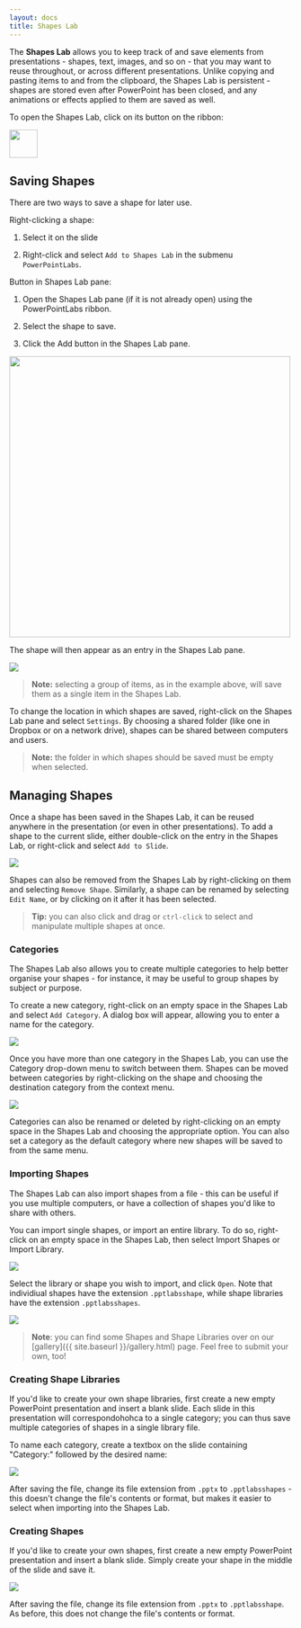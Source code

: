 ```yaml
---
layout: docs
title: Shapes Lab
---
```


The **Shapes Lab** allows you to keep track of and save elements from presentations - shapes, text, images, and so on - that you may want to reuse throughout, or across different presentations. Unlike copying and pasting items to and from the clipboard, the Shapes Lab is persistent - shapes are stored even after PowerPoint has been closed, and any animations or effects applied to them are saved as well.

To open the Shapes Lab, click on its button on the ribbon:

<p>
  <img class="box-shadow" src="{{ site.baseurl }}/img/docs/shapes-lab-1.png" width="50">
</p>

## <a class="anchor-bookmark" id="save-shapes"></a> Saving Shapes

There are two ways to save a shape for later use.

Right-clicking a shape:

1. Select it on the slide

2. Right-click and select `Add to Shapes Lab` in the submenu `PowerPointLabs`.

Button in Shapes Lab pane:

1. Open the Shapes Lab pane (if it is not already open) using the PowerPointLabs ribbon.

2. Select the shape to save.

3. Click the Add button in the Shapes Lab pane.

<p>
  <img src="{{ site.baseurl }}/img/docs/shapes-lab-2.png" width="500">
</p>

The shape will then appear as an entry in the Shapes Lab pane.


<p>
  <img class="box-shadow" src="{{ site.baseurl }}/img/docs/shapes-lab-3.png">
</p>

> **Note:** selecting a group of items, as in the example above, will save them as a single item in the Shapes Lab.

To change the location in which shapes are saved, right-click on the Shapes Lab pane and select `Settings`. By choosing a shared folder (like one in Dropbox or on a network drive), shapes can be shared between computers and users.

> **Note:** the folder in which shapes should be saved must be empty when selected.

## <a class="anchor-bookmark" id="manage-shapes"></a> Managing Shapes

Once a shape has been saved in the Shapes Lab, it can be reused anywhere in the presentation (or even in other presentations). To add a shape to the current slide, either double-click on the entry in the Shapes Lab, or right-click and select `Add to Slide`.

<p>
  <img class="box-shadow" src="{{ site.baseurl }}/img/docs/shapes-lab-4.png">
</p>

Shapes can also be removed from the Shapes Lab by right-clicking on them and selecting `Remove Shape`. Similarly, a shape can be renamed by selecting `Edit Name`, or by clicking on it after it has been selected.

> **Tip:** you can also click and drag or `ctrl-click` to select and manipulate multiple shapes at once.

### <a class="anchor-bookmark" id="categories"></a> Categories

The Shapes Lab also allows you to create multiple categories to help better organise your shapes - for instance, it may be useful to group shapes by subject or purpose.

To create a new category, right-click on an empty space in the Shapes Lab and select `Add Category`. A dialog box will appear, allowing you to enter a name for the category.

<p>
  <img class="box-shadow" src="{{ site.baseurl }}/img/docs/shapes-lab-5.png">
</p>

Once you have more than one category in the Shapes Lab, you can use the Category drop-down menu to switch between them. Shapes can be moved between categories by right-clicking on the shape and choosing the destination category from the context menu.

<p>
  <img class="box-shadow" src="{{ site.baseurl }}/img/docs/shapes-lab-6.png">
</p>

Categories can also be renamed or deleted by right-clicking on an empty space in the Shapes Lab and choosing the appropriate option. You can also set a category as the default category where new shapes will be saved to from the same menu.

### <a class="anchor-bookmark" id="shapes-lab-import"></a> Importing Shapes

The Shapes Lab can also import shapes from a file - this can be useful if you use multiple computers, or have a collection of shapes you'd like to share with others.

You can import single shapes, or import an entire library. To do so, right-click on an empty space in the Shapes Lab, then select Import Shapes or Import Library.

<p>
  <img class="box-shadow" src="{{ site.baseurl }}/img/docs/shapes-lab-7.png">
</p>

Select the library or shape you wish to import, and click `Open`.
Note that individiual shapes have the extension `.pptlabsshape`, while shape libraries have the extension `.pptlabsshapes`.

<p>
  <img class="box-shadow" src="{{ site.baseurl }}/img/docs/shapes-lab-8.png">
</p>

> **Note**: you can find some Shapes and Shape Libraries over on our [gallery]({{ site.baseurl }}/gallery.html) page. Feel free to submit your own, too!

### <a class="anchor-bookmark" id="create-shape-libraries"></a> Creating Shape Libraries

If you'd like to create your own shape libraries, first create a new empty PowerPoint presentation and insert a blank slide. Each slide in this presentation will correspondohohca to a single category; you can thus save multiple categories of shapes in a single library file.

To name each category, create a textbox on the slide containing "Category:" followed by the desired name:

<p>
  <img class="box-shadow" src="{{ site.baseurl }}/img/docs/shapes-lab-9.png">
</p>

After saving the file, change its file extension from `.pptx` to `.pptlabsshapes` - this doesn't change the file's contents or format, but makes it easier to select when importing into the Shapes Lab.


### <a class="anchor-bookmark" id="create-shapes"></a> Creating Shapes

If you'd like to create your own shapes, first create a new empty PowerPoint presentation and insert a blank slide. Simply create your shape in the middle of the slide and save it.

<p>
  <img class="box-shadow" src="{{ site.baseurl }}/img/docs/shapes-lab-10.png">
</p>

After saving the file, change its file extension from `.pptx` to `.pptlabsshape`. As before, this does not change the file's contents or format.
